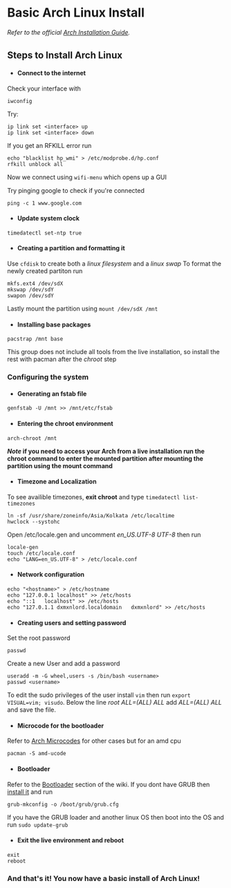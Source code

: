 # Basic Arch Linux Install

###### Refer to the official [Arch Installation Guide](https://wiki.archlinux.org/index.php/installation_guide).

## Steps to Install Arch Linux

- #### Connect to the internet 

Check your interface with 
```
iwconfig
```
Try:
```
ip link set <interface> up
ip link set <interface> down
```
If you get an RFKILL error run
```
echo "blacklist hp_wmi" > /etc/modprobe.d/hp.conf
rfkill unblock all
```
Now we connect using `wifi-menu` which opens up a GUI

Try pinging google to check if you're connected
```
ping -c 1 www.google.com
```
- #### Update system clock
```
timedatectl set-ntp true
```
- #### Creating a partition and formatting it
Use `cfdisk` to create both a *linux filesystem* and a *linux swap*
To format the newly created partiton run
```
mkfs.ext4 /dev/sdX
mkswap /dev/sdY
swapon /dev/sdY
```
Lastly mount the partition using `mount /dev/sdX /mnt`
- #### Installing base packages
```
pacstrap /mnt base
```
This group does not include all tools from the live installation, so install the rest with pacman after the *chroot* step
### Configuring the system
- #### Generating an fstab file
```
genfstab -U /mnt >> /mnt/etc/fstab
```
- #### Entering the chroot environment
```
arch-chroot /mnt
```
**_Note_ if you need to access your Arch from a live installation run the chroot command to enter the mounted partition after mounting the partition using the mount command**
- #### Timezone and Localization
To see availible timezones, **exit chroot** and type `timedatectl list-timezones`
```
ln -sf /usr/share/zoneinfo/Asia/Kolkata /etc/localtime
hwclock --systohc
```
Open /etc/locale.gen and uncomment *en_US.UTF-8 UTF-8* then run
```
locale-gen
touch /etc/locale.conf
echo "LANG=en_US.UTF-8" > /etc/locale.conf
```
- #### Network configuration
```
echo "<hostname>" > /etc/hostname
echo "127.0.0.1	localhost" >> /etc/hosts
echo "::1	localhost" >> /etc/hosts
echo "127.0.1.1	dxmxnlord.localdomain	dxmxnlord" >> /etc/hosts
```
- #### Creating users and setting password
Set the root password
```
passwd
```
Create a new User and add a password
```
useradd -m -G wheel,users -s /bin/bash <username>
passwd <username>
```
To edit the sudo privileges of the user install `vim` then run `export VISUAL=vim; visudo`.
Below the line *root ALL=(ALL) ALL* add *<username> ALL=(ALL) ALL* and save the file.
- #### Microcode for the bootloader
Refer to [Arch Microcodes](https://wiki.archlinux.org/index.php/Microcode) for other cases but for an amd cpu
```
pacman -S amd-ucode
```
- #### Bootloader
Refer to the [Bootloader](https://wiki.archlinux.org/index.php/Arch_boot_process#Boot_loader) section of the wiki.
If you dont have GRUB then [install it](https://wiki.archlinux.org/index.php/GRUB) and run
```
grub-mkconfig -o /boot/grub/grub.cfg
```
If you have the GRUB loader and another linux OS then boot into the OS and run `sudo update-grub`
- #### Exit the live environment and reboot
```
exit
reboot
```
### And that's it! You now have a basic install of Arch Linux!

